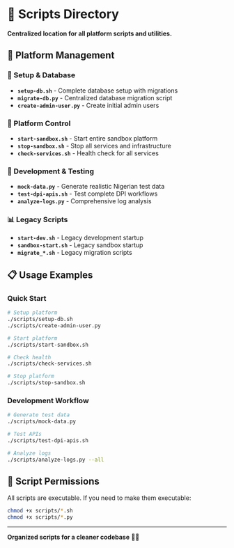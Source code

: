 # 📜 Scripts Directory

**Centralized location for all platform scripts and utilities.**

## 🚀 Platform Management

### **🔧 Setup & Database**
- **`setup-db.sh`** - Complete database setup with migrations
- **`migrate-db.py`** - Centralized database migration script
- **`create-admin-user.py`** - Create initial admin users

### **🏃 Platform Control**
- **`start-sandbox.sh`** - Start entire sandbox platform
- **`stop-sandbox.sh`** - Stop all services and infrastructure
- **`check-services.sh`** - Health check for all services

### **🧪 Development & Testing**
- **`mock-data.py`** - Generate realistic Nigerian test data
- **`test-dpi-apis.sh`** - Test complete DPI workflows
- **`analyze-logs.py`** - Comprehensive log analysis

### **📊 Legacy Scripts**
- **`start-dev.sh`** - Legacy development startup
- **`sandbox-start.sh`** - Legacy sandbox startup
- **`migrate_*.sh`** - Legacy migration scripts

## 📋 Usage Examples

### **Quick Start**
```bash
# Setup platform
./scripts/setup-db.sh
./scripts/create-admin-user.py

# Start platform
./scripts/start-sandbox.sh

# Check health
./scripts/check-services.sh

# Stop platform
./scripts/stop-sandbox.sh
```

### **Development Workflow**
```bash
# Generate test data
./scripts/mock-data.py

# Test APIs
./scripts/test-dpi-apis.sh

# Analyze logs
./scripts/analyze-logs.py --all
```

## 🔧 Script Permissions

All scripts are executable. If you need to make them executable:
```bash
chmod +x scripts/*.sh
chmod +x scripts/*.py
```

---

**Organized scripts for a cleaner codebase** 📜✨